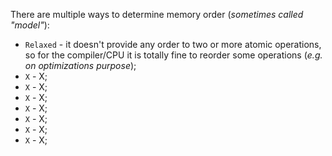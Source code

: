There are multiple ways to determine memory order (_sometimes called "model"_):
- `Relaxed` - it doesn't provide any order to two or more atomic operations, so for the compiler/CPU it is totally fine to reorder some operations (_e.g. on optimizations purpose_);
- `X` - X;
- `X` - X;
- `X` - X;
- `X` - X;
- `X` - X;
- `X` - X;
- `X` - X;
